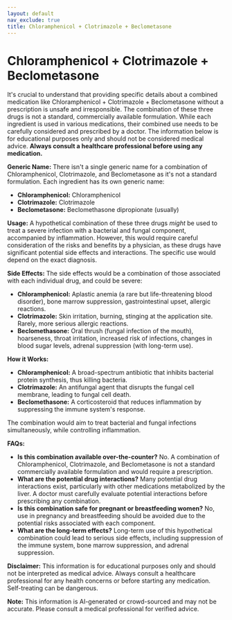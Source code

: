 ```yaml
---
layout: default
nav_exclude: true
title: Chloramphenicol + Clotrimazole + Beclometasone
---
```


# Chloramphenicol + Clotrimazole + Beclometasone

It's crucial to understand that providing specific details about a combined medication like Chloramphenicol + Clotrimazole + Beclometasone without a prescription is unsafe and irresponsible.  The combination of these three drugs is not a standard, commercially available formulation. While each ingredient is used in various medications, their combined use needs to be carefully considered and prescribed by a doctor.  The information below is for educational purposes only and should not be considered medical advice.  **Always consult a healthcare professional before using any medication.**

**Generic Name:**  There isn't a single generic name for a combination of Chloramphenicol, Clotrimazole, and Beclometasone as it's not a standard formulation.  Each ingredient has its own generic name:

* **Chloramphenicol:** Chloramphenicol
* **Clotrimazole:** Clotrimazole
* **Beclometasone:** Beclomethasone dipropionate (usually)

**Usage:**  A hypothetical combination of these three drugs *might* be used to treat a severe infection with a bacterial and fungal component, accompanied by inflammation.  However, this would require careful consideration of the risks and benefits by a physician, as these drugs have significant potential side effects and interactions. The specific use would depend on the exact diagnosis.

**Side Effects:** The side effects would be a combination of those associated with each individual drug, and could be severe:

* **Chloramphenicol:** Aplastic anemia (a rare but life-threatening blood disorder), bone marrow suppression, gastrointestinal upset, allergic reactions.
* **Clotrimazole:** Skin irritation, burning, stinging at the application site. Rarely, more serious allergic reactions.
* **Beclomethasone:**  Oral thrush (fungal infection of the mouth), hoarseness, throat irritation, increased risk of infections, changes in blood sugar levels, adrenal suppression (with long-term use).


**How it Works:**

* **Chloramphenicol:**  A broad-spectrum antibiotic that inhibits bacterial protein synthesis, thus killing bacteria.
* **Clotrimazole:** An antifungal agent that disrupts the fungal cell membrane, leading to fungal cell death.
* **Beclomethasone:** A corticosteroid that reduces inflammation by suppressing the immune system's response.

The combination would aim to treat bacterial and fungal infections simultaneously, while controlling inflammation.


**FAQs:**

* **Is this combination available over-the-counter?** No. A combination of Chloramphenicol, Clotrimazole, and Beclometasone is not a standard commercially available formulation and would require a prescription.
* **What are the potential drug interactions?**  Many potential drug interactions exist, particularly with other medications metabolized by the liver.  A doctor must carefully evaluate potential interactions before prescribing any combination.
* **Is this combination safe for pregnant or breastfeeding women?** No, use in pregnancy and breastfeeding should be avoided due to the potential risks associated with each component.
* **What are the long-term effects?** Long-term use of this hypothetical combination could lead to serious side effects, including suppression of the immune system, bone marrow suppression, and adrenal suppression.


**Disclaimer:** This information is for educational purposes only and should not be interpreted as medical advice.  Always consult a healthcare professional for any health concerns or before starting any medication.  Self-treating can be dangerous.


**Note:** This information is AI-generated or crowd-sourced and may not be accurate. Please consult a medical professional for verified advice.